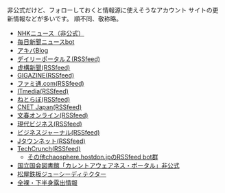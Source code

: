 非公式だけど、フォローしておくと情報源に使えそうなアカウント
サイトの更新情報などが多いです。
順不同、敬称略。

* [NHKニュース（非公式）](https://misskey.io/@NHK_news_unofficial)
* [毎日新聞ニュースbot](https://u-tokyo.social/@mainichi_bot)
* [アキバBlog](https://misskey.io/@akibablog)
* [デイリーポータルＺ(RSSfeed)](https://chaosphere.hostdon.jp/@dpz)
* [虚構新聞(RSSfeed)](https://chaosphere.hostdon.jp/@kyoko)
* [GIGAZINE(RSSfeed)](https://chaosphere.hostdon.jp/@gigazine)
* [ファミ通.com(RSSfeed)](https://chaosphere.hostdon.jp/@famitsu)
* [ITmedia(RSSfeed)](https://chaosphere.hostdon.jp/@itmedia)
* [ねとらぼ(RSSfeed)](https://chaosphere.hostdon.jp/@netlab)
* [CNET Japan(RSSfeed)](https://chaosphere.hostdon.jp/@cnet)
* [文春オンライン(RSSfeed)](https://chaosphere.hostdon.jp/@bunshun)
* [現代ビジネス(RSSfeed)](https://chaosphere.hostdon.jp/@gendaibiz)
* [ビジネスジャーナル(RSSfeed)](https://chaosphere.hostdon.jp/@bizjournal)
* [Jタウンネット(RSSfeed)](https://chaosphere.hostdon.jp/@jtownnet)
* [TechCrunch(RSSfeed)](https://chaosphere.hostdon.jp/@techcrunch)
    * [その他chaosphere.hostdon.jpのRSSfeed bot群](https://notestock.osa-p.net/profile.html?q=%40chaosphere.hostdon.jp+RSSfeed&bot=1)
* [国立国会図書館「カレントアウェアネス・ポータル」非公式](https://social.metadata.moe/@ndl-current)
* [松屋鉄板ジューシーディテクター](https://social.mikutter.hachune.net/@matsuya_juicy_detector)
* [全裸・下半身露出情報](https://oransns.com/@fushinsha)
